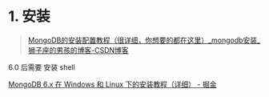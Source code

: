 # 1. 安装

> [MongoDB的安装配置教程（很详细，你想要的都在这里）_mongodb安装_狮子座的男孩的博客-CSDN博客](https://blog.csdn.net/weixin_43405300/article/details/120017878)

6.0 后需要 安装 shell 

[MongoDB 6.x 在 Windows 和 Linux 下的安装教程（详细） - 掘金](https://juejin.cn/post/7163684333616644103)
